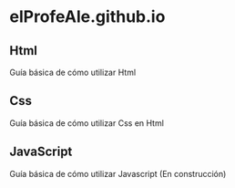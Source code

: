 # elProfeAle.github.io

## Html
Guía básica de cómo utilizar Html

## Css
Guía básica de cómo utilizar Css en Html

## JavaScript
Guía básica de cómo utilizar Javascript (En construcción)
